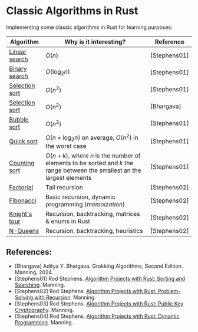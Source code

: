 # Classic Algorithms in Rust

Implementing some classic algorithms in Rust for learning purposes:

| Algorithm                                                                                                                                        | Why is it interesting?         |   Reference  |
|--------------------------------------------------------------------------------------------------------------------------------------------------|--------------------------------|--------------|
| [Linear search](https://github.com/rheradio/classic-algorithms-in-rust/blob/main/sort_and_search/src/search/linear_search.rs)                    | $O(n)$                         | [Stephens01] |
| [Binary search](https://github.com/rheradio/classic-algorithms-in-rust/blob/main/sort_and_search/src/search/binary_search.rs)                    | $O(\mathrm{log}_2 n)$          | [Stephens01] |
[Selection sort](https://github.com/rheradio/classic-algorithms-in-rust/blob/main/sort_and_search/src/sort/selection_sort.rs)                      | $O(n^2)$                         | [Stephens01] |        
| [Selection sort](https://github.com/rheradio/classic-algorithms-in-rust/blob/main/sort_and_search/src/sort/selection_sort.rs)                    | $O(n^2)$                       | [Bhargava]   |
| [Bubble sort](https://github.com/rheradio/classic-algorithms-in-rust/blob/main/sort_and_search/src/sort/bubble_sort.rs)                          | $O(n^2)$                       | [Stephens01] |
| [Quick sort](https://github.com/rheradio/classic-algorithms-in-rust/blob/main/sort_and_search/src/sort/quick_sort.rs)                            | $O(n \times \mathrm{log}_2 n)$ on average, $O(n^2)$ in the worst case | [Stephens01] |
| [Counting sort](https://github.com/rheradio/classic-algorithms-in-rust/blob/main/sort_and_search/src/sort/counting_sort.rs)                      | $O(n + k)$, where $n$ is the number of elements to be sorted and $k$ the range between the smallest an the largest elements | [Stephens01] |                  
| [Factorial](https://github.com/rheradio/classic-algorithms-in-rust/tree/main/recursion/src/factorial)                                            | Tail recursion                | [Stephens02] |                  
| [Fibonacci](https://github.com/rheradio/classic-algorithms-in-rust/tree/main/recursion/src/fibonacci)                                            | Basic recursion, dynamic programming (*memoization*) | [Stephens02] |                   
| [Knight's tour](https://github.com/rheradio/classic-algorithms-in-rust/blob/main/recursion/src/knights_tour/knights_tour.rs)                     | Recursion, backtracking, matrices & enums in Rust | [Stephens02] | 
| [N-Queens](https://github.com/rheradio/classic-algorithms-in-rust/tree/main/recursion/src/n_queens)                                              | Recursion, backtracking, heuristics | [Stephens02] | 

## References: 

+ [Bhargava] Aditya Y. Bhargava. Grokking Algorithms, Second Edition. Manning, 2024.
+ [Stephens01] Rod Stephens. [Algorithm Projects with Rust: Sorting and Searching](https://www.manning.com/liveproject/sorting-and-searching-rust). Manning.
+ [Stephens02] Rod Stephens. [Algorithm Projects with Rust: Problem-Solving with Recursion](https://www.manning.com/liveproject/problem-solving-with-recursion-rust). Manning.
+ [Stephens03] Rod Stephens. [Algorithm Projects with Rust: Public Key Cryptography](https://www.manning.com/liveproject/public-key-cryptography-rust). Manning.
+ [Stephens04] Rod Stephens. [Algorithm Projects with Rust: Dynamic Programming](https://www.manning.com/liveproject/dynamic-programming-rust). Manning.
